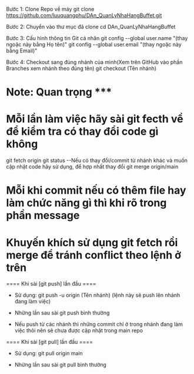 
Bước 1: Clone Repo về máy
git clone https://github.com/luuquangphu/DAn_QuanLyNhaHangBuffet.git

Bước 2: Chuyển vào thư mục đã clone
cd DAn_QuanLyNhaHangBuffet

Bước 3: Cấu hình thông tin Git cá nhân
git config --global user.name "(thay ngoặc này bằng Họ tên)"
git config --global user.email "(thay ngoặc này bằng Email)"

Bước 4: Checkout sang đúng nhánh của mình(Xem trên GitHub vào phần Branches xem nhánh theo đúng tên)
git checkout (Tên nhánh)

# Note: Quan trọng ***

# Mỗi lần làm việc hãy sài git fecth về để kiểm tra có thay đổi code gì không
git fetch origin
git status
--Nếu có thay đổi/commit từ nhánh khác và muốn cập nhật code hãy sử dụng, để hợp nhất thay đổi
git merge origin/main

# Mỗi khi commit nếu có thêm file hay làm chức năng gì thì khi rõ trong phần message

# Khuyến khích sử dụng git fetch rồi merge để tránh conflict theo lệnh ở trên

==== Khi sài [git push] lần đầu ====

+ Sử dụng: git push -u origin (Tên nhánh) (lệnh này sẽ push lên nhánh đang làm việc)

+ Những lần sau sài git push bình thường

+ Nếu push từ các nhánh thì những commit chỉ ở trong nhánh đang làm việc thôi nên sẽ chưa được cập nhật trong main repo

 ==== Khi sài [git pull] lần đầu ====

+ Sử dụng: git pull origin main

+ Những lần sau sài git pull bình thường


